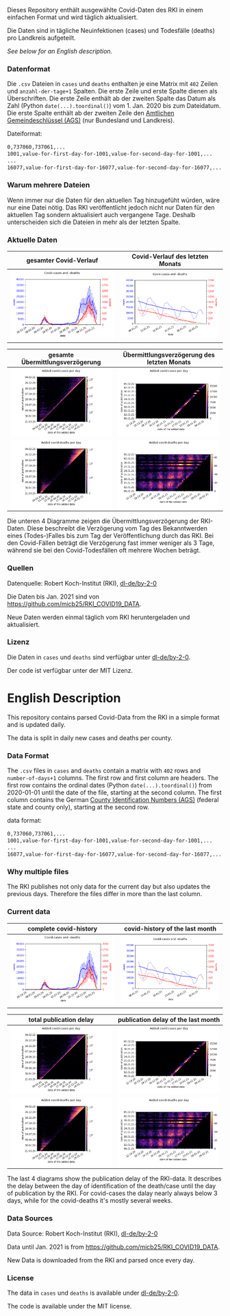Dieses Repository enthält ausgewählte Covid-Daten des RKI in einem einfachen Format und wird täglich aktualisiert.

Die Daten sind in tägliche Neuinfektionen (cases) und Todesfälle (deaths) pro Landkreis aufgeteilt.

*See below for an English description.*

### Datenformat

Die `.csv` Dateien in `cases` und `deaths` enthalten je eine Matrix mit `402` Zeilen und `anzahl-der-tage+1` Spalten. Die erste Zeile und erste Spalte dienen als Überschriften.
Die erste Zeile enthält ab der zweiten Spalte das Datum als Zahl (Python `date(...).toordinal()`) vom 1. Jan. 2020 bis zum Dateidatum.
Die erste Spalte enthält ab der zweiten Zeile den [Amtlichen Gemeindeschlüssel (AGS)](https://de.wikipedia.org/wiki/Amtlicher_Gemeindeschl%C3%BCssel) (nur Bundesland und Landkreis).

Dateiformat:

    0,737060,737061,...
    1001,value-for-first-day-for-1001,value-for-second-day-for-1001,...
    ...
    16077,value-for-first-day-for-16077,value-for-second-day-for-16077,...

### Warum mehrere Dateien
Wenn immer nur die Daten für den aktuellen Tag hinzugefüht würden, wäre nur eine Datei nötig. Das RKI veröffentlicht jedoch nicht nur Daten für den aktuellen Tag sondern aktualisiert auch vergangene Tage. Deshalb unterscheiden sich die Dateien in mehr als der letzten Spalte.

### Aktuelle Daten

gesamter Covid-Verlauf | Covid-Verlauf des letzten Monats
-|-
![Neue Daten (all)](plots/new_data_all.png) | ![Neue Daten (28d)](plots/new_data_28d.png)

gesamte Übermittlungsverzögerung | Übermittlungsverzögerung des letzten Monats
-|-
![Veröffentlichungsverzögerung Fälle (all)](plots/delay_cases_all.png) | ![Veröffentlichungsverzögerung Fälle (28d)](plots/delay_cases_28d.png)
![Veröffentlichungsverzögerung Tode (all)](plots/delay_deaths_all.png) | ![Veröffentlichungsverzögerung Tode (28d)](plots/delay_deaths_28d.png)

Die unteren 4 Diagramme zeigen die Übermittlungsverzögerung der RKI-Daten. Diese beschreibt die Verzögerung vom Tag des Bekanntwerden eines (Todes-)Falles bis zum Tag der Veröffentlichung durch das RKI. Bei den Covid-Fällen beträgt die Verzögerung fast immer weniger als 3 Tage, während sie bei den Covid-Todesfällen oft mehrere Wochen beträgt.


### Quellen

Datenquelle: Robert Koch-Institut (RKI), [dl-de/by-2-0](https://www.govdata.de/dl-de/by-2-0)

Die Daten bis Jan. 2021 sind von https://github.com/micb25/RKI_COVID19_DATA.

Neue Daten werden einmal täglich vom RKI heruntergeladen und aktualisiert.

### Lizenz

Die Daten in `cases` und `deaths` sind verfügbar unter [dl-de/by-2-0](https://www.govdata.de/dl-de/by-2-0).

Der code ist verfügbar unter der MIT Lizenz.


# English Description

This repository contains parsed Covid-Data from the RKI in a simple format and is updated daily.

The data is split in daily new cases and deaths per county.


### Data Format

The `.csv` files in `cases` and `deaths` contain a matrix with `402` rows and `number-of-days+1` columns. The first row and first column are headers.
The first row contains the ordinal dates (Python `date(...).toordinal()`) from 2020-01-01 until the date of the file, starting at the second column.
The first column contains the German [County Identification Numbers (AGS)](https://de.wikipedia.org/wiki/Amtlicher_Gemeindeschl%C3%BCssel) (federal state and county only), starting at the second row.

data format:

    0,737060,737061,...
    1001,value-for-first-day-for-1001,value-for-second-day-for-1001,...
    ...
    16077,value-for-first-day-for-16077,value-for-second-day-for-16077,...

### Why multiple files

The RKI publishes not only data for the current day but also updates the previous days. Therefore the files differ in more than the last column.

### Current data

complete covid-history | covid-history of the last month
-|-
![new data (all)](plots/new_data_all.png) | ![new data (28d)](plots/new_data_28d.png)

total publication delay | publication delay of the last month
-|-
![publication delay cases (all)](plots/delay_cases_all.png) | ![publication delay cases (28d)](plots/delay_cases_28d.png)
![publication delay deaths (all)](plots/delay_deaths_all.png) | ![publication delay deaths (28d)](plots/delay_deaths_28d.png)

The last 4 diagrams show the publication delay of the RKI-data. It describes the delay between the day of identification of the death/case until the day of publication by the RKI. For covid-cases the dalay nearly always below 3 days, while for the covid-deaths it's mostly several weeks.

### Data Sources

Data Source: Robert Koch-Institut (RKI), [dl-de/by-2-0](https://www.govdata.de/dl-de/by-2-0)

Data until Jan. 2021 is from https://github.com/micb25/RKI_COVID19_DATA.

New Data is downloaded from the RKI and parsed once every day.

### License

The data in `cases` und `deaths` is available under [dl-de/by-2-0](https://www.govdata.de/dl-de/by-2-0).

The code is available under the MIT license.
